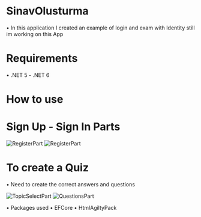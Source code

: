 # SinavOlusturma
• In this application I created an example of login and exam with Identity still im working on this App

# Requirements
• .NET 5 - .NET 6

# How to use

# Sign Up - Sign In Parts

![RegisterPart](https://user-images.githubusercontent.com/49922817/157744056-2f283448-b440-44cd-849f-944877719f9e.png)
![RegisterPart](https://user-images.githubusercontent.com/49922817/157744059-75233ea2-1649-44df-819d-daa3fea63ff6.png)

# To create a Quiz
• Need to create the correct answers and questions

![TopicSelectPart](https://user-images.githubusercontent.com/49922817/157744264-dd25acad-17fc-40b1-8656-f402b7badebf.png)
![QuestionsPart](https://user-images.githubusercontent.com/49922817/157744277-7363f9dd-a6c4-4cbb-a227-31f0a4c9e3d4.png)

• Packages used
• EFCore
• HtmlAgiltyPack
